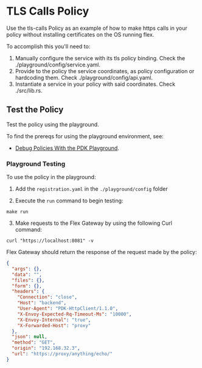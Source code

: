 # TLS Calls Policy

Use the tls-calls Policy as an example of how to make https calls in your policy without installing certificates on the OS running flex.

To accomplish this you'll need to:
1. Manually configure the service with its tls policy binding. Check the ./playground/config/service.yaml.
2. Provide to the policy the service coordinates, as policy configuration or hardcoding them. Check ./playground/config/api.yaml.
3. Instantiate a service in your policy with said coordinates. Check ./src/lib.rs.

## Test the Policy

Test the policy using the playground.

To find the prereqs for using the playground environment, see:

* [Debug Policies With the PDK Playground](https://docs.mulesoft.com/pdk/latest/policies-pdk-debug-local).

### Playground Testing

To use the policy in the playground:

1. Add the `registration.yaml` in the `./playground/config` folder

2. Execute the `run` command to begin testing:

``` shell
make run
```

3. Make requests to the Flex Gateway by using the following Curl command:

```shell
curl "https://localhost:8081" -v
```
Flex Gateway should return the response of the request made by the policy:

```json
{
  "args": {},
  "data": "",
  "files": {},
  "form": {},
  "headers": {
    "Connection": "close",
    "Host": "backend",
    "User-Agent": "PDK-HttpClient/1.1.0",
    "X-Envoy-Expected-Rq-Timeout-Ms": "10000",
    "X-Envoy-Internal": "true",
    "X-Forwarded-Host": "proxy"
  },
  "json": null,
  "method": "GET",
  "origin": "192.168.32.3",
  "url": "https://proxy/anything/echo/"
}
```